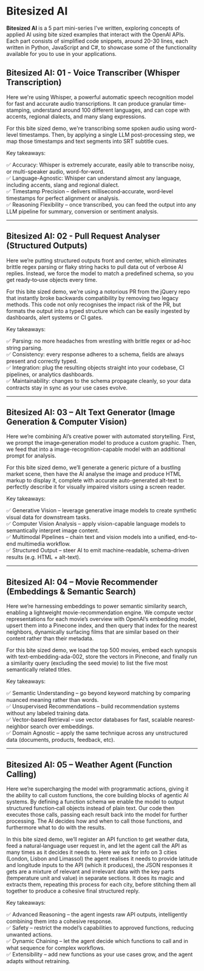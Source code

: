 # Bitesized AI

**Bitesized AI** is a 5 part mini-series I've written, exploring concepts of applied AI using bite sized examples that interact with the OpenAI APIs. Each part consists of simplified code snippets, around 20-30 lines, each written in Python, JavaScript and C#, to showcase some of the functionality available for you to use in your applications.

## Bitesized AI: 01 - Voice Transcriber (Whisper Transcription)


Here we're using Whisper, a powerful automatic speech recognition model for fast and accurate audio transcriptions. It can produce granular time-stamping, understand around 100 different languages, and can cope with accents, regional dialects, and many slang expressions.

For this bite sized demo, we're transcribing some spoken audio using word-level timestamps. Then, by applying a single LLM post-processing step, we map those timestamps and text segments into SRT subtitle cues.

Key takeaways:

✅ Accuracy: Whisper is extremely accurate, easily able to transcribe noisy, or multi-speaker audio, word-for-word.  
✅ Language-Agnostic: Whisper can understand almost any language, including accents, slang and regional dialect.  
✅ Timestamp Precision – delivers millisecond‑accurate, word‑level timestamps for perfect alignment or analysis.  
✅ Reasoning Flexibility – once transcribed, you can feed the output into any LLM pipeline for summary, conversion or sentiment analysis.

---

## Bitesized AI: 02 - Pull Request Analyser (Structured Outputs)

Here we’re putting structured outputs front and center, which eliminates brittle regex parsing or flaky string hacks to pull data out of verbose AI replies. Instead, we force the model to match a predefined schema, so you get ready‑to‑use objects every time.

For this bite sized demo, we're using a notorious PR from the jQuery repo that instantly broke backwards compatibility by removing two legacy methods. This code not only recognises the impact risk of the PR, but formats the output into a typed structure which can be easily ingested by dashboards, alert systems or CI gates.

Key takeaways:

✅ Parsing: no more headaches from wrestling with brittle regex or ad‑hoc string parsing.  
✅ Consistency: every response adheres to a schema, fields are always present and correctly typed.  
✅ Integration: plug the resulting objects straight into your codebase, CI pipelines, or analytics dashboards.  
✅ Maintainability: changes to the schema propagate cleanly, so your data contracts stay in sync as your use cases evolve.

---

## Bitesized AI: 03 – Alt Text Generator (Image Generation & Computer Vision)

Here we’re combining AI’s creative power with automated storytelling. First, we prompt the image‑generation model to produce a custom graphic. Then, we feed that into a image-recognition-capable model with an additional prompt for analysis.

For this bite sized demo, we’ll generate a generic picture of a bustling market scene, then have the AI analyse the image and produce HTML markup to display it, complete with accurate auto-generated alt-text to perfectly describe it for visually impaired visitors using a screen reader.

Key takeaways:

✅ Generative Vision – leverage generative image models to create synthetic visual data for downstream tasks.  
✅ Computer Vision Analysis – apply vision-capable language models to semantically interpret image content.  
✅ Multimodal Pipelines – chain text and vision models into a unified, end-to-end multimedia workflow.  
✅ Structured Output – steer AI to emit machine-readable, schema-driven results (e.g. HTML + alt-text).

---

## Bitesized AI: 04 – Movie Recommender (Embeddings & Semantic Search)

Here we’re harnessing embeddings to power semantic similarity search, enabling a lightweight movie-recommendation engine. We compute vector representations for each movie’s overview with OpenAI’s embedding model, upsert them into a Pinecone index, and then query that index for the nearest neighbors, dynamically surfacing films that are similar based on their content rather than their metadata.

For this bite sized demo, we load the top 500 movies, embed each synopsis with text-embedding-ada-002, store the vectors in Pinecone, and finally run a similarity query (excluding the seed movie) to list the five most semantically related titles.

Key takeaways:

✅ Semantic Understanding – go beyond keyword matching by comparing nuanced meaning rather than words.  
✅ Unsupervised Recommendations – build recommendation systems without any labeled training data.  
✅ Vector-based Retrieval – use vector databases for fast, scalable nearest-neighbor search over embeddings.  
✅ Domain Agnostic – apply the same technique across any unstructured data (documents, products, feedback, etc).

---

## Bitesized AI: 05 – Weather Agent (Function Calling)

Here we’re supercharging the model with programmatic actions, giving it the ability to call custom functions, the core building blocks of agentic AI systems. By defining a function schema we enable the model to output structured function‑call objects instead of plain text. Our code then executes those calls, passing each result back into the model for further processing. The AI decides how and when to call those functions, and furthermore what to do with the results.

In this bite sized demo, we’ll register an API function to get weather data, feed a natural‑language user request in, and let the agent call the API as many times as it decides it needs to. Here we ask for info on 3 cities (London, Lisbon and Limassol) the agent realises it needs to provide latitude and longitude inputs to the API (which it produces), the JSON responses it gets are a mixture of relevant and irrelevant data with the key parts (temperature unit and value) in separate sections. It does its magic and extracts them, repeating this process for each city, before stitching them all together to produce a cohesive final structured reply.

Key takeaways:

✅ Advanced Reasoning – the agent ingests raw API outputs, intelligently combining them into a cohesive response.  
✅ Safety – restrict the model’s capabilities to approved functions, reducing unwanted actions.  
✅ Dynamic Chaining – let the agent decide which functions to call and in what sequence for complex workflows.  
✅ Extensibility – add new functions as your use cases grow, and the agent adapts without retraining.
